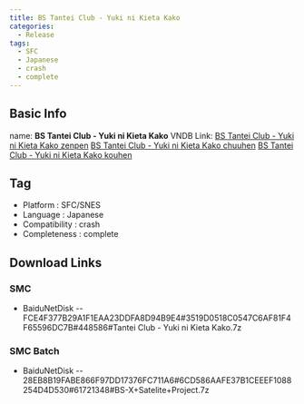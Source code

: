 ```yaml
---
title: BS Tantei Club - Yuki ni Kieta Kako
categories:
  - Release
tags:
  - SFC
  - Japanese
  - crash
  - complete
---
```

## Basic Info

name: **BS Tantei Club - Yuki ni Kieta Kako**
VNDB Link: [BS Tantei Club - Yuki ni Kieta Kako zenpen](https://vndb.org/r26271) [BS Tantei Club - Yuki ni Kieta Kako chuuhen](https://vndb.org/r26272) [BS Tantei Club - Yuki ni Kieta Kako kouhen](https://vndb.org/r26273)

## Tag
 - Platform : SFC/SNES
 - Language : Japanese
 - Compatibility : crash
 - Completeness : complete

## Download Links
### SMC
 - BaiduNetDisk
 -- FCE4F377B29A1F1EAA23DDFA8D94B9E4#3519D0518C0547C6AF81F4F65596DC7B#448586#Tantei Club - Yuki ni Kieta Kako.7z
### SMC Batch
 - BaiduNetDisk
 -- 28EB8B19FABE866F97DD17376FC711A6#6CD586AAFE37B1CEEEF1088254D4D530#61721348#BS-X+Satelite+Project.7z